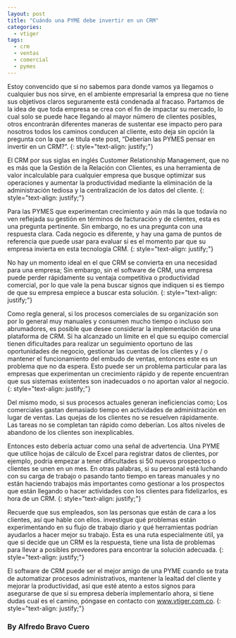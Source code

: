 ```yaml
---
layout: post
title: "Cuándo una PYME debe invertir en un CRM"
categories:
  - vtiger
tags:
  - crm
  - ventas
  - comercial
  - pymes
---
```


Estoy convencido que si no sabemos para donde vamos ya llegamos o cualquier bus nos sirve, en el ambiente empresarial la empresa que no tiene sus objetivos claros seguramente está condenada al fracaso. Partamos de la idea de que toda empresa se crea con el fin de impactar su mercado, lo cual solo se puede hace llegando al mayor número de clientes posibles, otros encontrarán diferentes maneras de sustentar ese impacto pero para nosotros todos los caminos conducen al cliente, esto deja sin opción la pregunta con la que se titula este post, “Deberían las PYMES pensar en invertir en un CRM?”.
{: style="text-align: justify;"}

El CRM por sus siglas en inglés Customer Relationship Management, que no es más que la Gestión de la Relación con Clientes, es una herramienta de valor incalculable para cualquier empresa que busque optimizar sus operaciones y aumentar la productividad mediante la eliminación de la administración tediosa y la centralización de los datos del cliente.
{: style="text-align: justify;"}

Para las PYMES que experimentan crecimiento y aún más la que todavía no ven reflejada su gestión en términos de facturación y de clientes, esta es una pregunta pertinente. Sin embargo, no es una pregunta con una respuesta clara. Cada negocio es diferente, y hay una gama de puntos de referencia que puede usar para evaluar si es el momento par que su empresa invierta en esta tecnología CRM.
{: style="text-align: justify;"}

No hay un momento ideal en el que CRM se convierta en una necesidad para una empresa; Sin embargo, sin el software de CRM, una empresa puede perder rápidamente su ventaja competitiva o productividad comercial, por lo que vale la pena buscar signos que indiquen si es tiempo de que su empresa empiece a buscar esta solución.
{: style="text-align: justify;"}

Como regla general, si los procesos comerciales  de su organización son por lo general muy manuales y consumen mucho tiempo o incluso son abrumadores, es posible que desee considerar la implementación de una plataforma de CRM. Si ha alcanzado un límite en el que su equipo comercial tienen dificultades para realizar un seguimiento oportuno de las oportunidades de negocio, gestionar las cuentas de los clientes y / o mantener el funcionamiento del embudo de ventas, entonces este es un problema que no da espera. Esto puede ser un problema particular para las empresas que experimentan un crecimiento rápido y de repente encuentran que sus sistemas existentes son inadecuados o no aportan valor al negocio.
{: style="text-align: justify;"}

Del mismo modo, si sus procesos actuales generan ineficiencias como;
Los comerciales gastan demasiado tiempo en actividades de administración en lugar de ventas.
Las quejas de los clientes no se resuelven rápidamente.
Las tareas no se completan tan rápido como deberían.
Los altos niveles de abandono de los clientes son inexplicables.

Entonces esto debería actuar como una señal de advertencia. Una PYME que utilice hojas de cálculo de Excel para registrar datos de clientes, por ejemplo, podría empezar a tener dificultades si 50 nuevos prospectos o clientes se unen en un mes. En otras palabras, si su personal está luchando con su carga de trabajo o pasando tanto tiempo en tareas manuales y no están haciendo trabajos más importantes como gestionar a los prospectos que están llegando o hacer actividades con los clientes para fidelizarlos, es hora de un CRM.
{: style="text-align: justify;"}

Recuerde que sus empleados, son las personas que están de cara a los clientes, así que hable con ellos. investigue qué problemas están experimentando en su flujo de trabajo diario y qué herramientas podrían ayudarlos a hacer mejor su trabajo. Esta es una ruta especialmente útil, ya que si decide que un CRM es la respuesta, tiene una lista de problemas para llevar a posibles proveedores para encontrar la solución adecuada.
{: style="text-align: justify;"}

El software de CRM puede ser el mejor amigo de una PYME cuando se trata de automatizar procesos administrativos, mantener la lealtad del cliente y mejorar la productividad, así que esté atento a estos signos para asegurarse de que si su empresa debería implementarlo ahora, si tiene dudas cual es el camino, póngase en contacto con www.vtiger.com.co.
{: style="text-align: justify;"}

### By Alfredo Bravo Cuero
